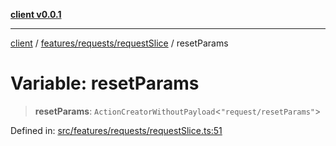 [**client v0.0.1**](../../../../README.md)

***

[client](../../../../README.md) / [features/requests/requestSlice](../README.md) / resetParams

# Variable: resetParams

> **resetParams**: `ActionCreatorWithoutPayload`\<`"request/resetParams"`\>

Defined in: [src/features/requests/requestSlice.ts:51](https://github.com/petelc/WMS/blob/0ba5e61a5ede3de744df1a5839724fa19a2a534f/client/src/features/requests/requestSlice.ts#L51)
